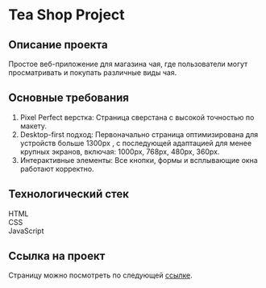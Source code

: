 # Tea Shop Project

## Описание проекта
Простое веб-приложение для магазина чая, где пользователи могут просматривать и покупать различные виды чая.

## Основные требования
1. Pixel Perfect верстка: Страница сверстана с высокой точностью по макету.
2. Desktop-first подход: Первоначально страница оптимизирована для устройств больше 1300px , с последующей адаптацией для менее крупных экранов, включая: 1000px, 768px, 480px, 360px.
3. Интерактивные элементы: Все кнопки, формы и всплывающие окна работают корректно.

## Технологический стек
HTML  
CSS  
JavaScript  

## Ссылка на проект
Страницу можно посмотреть по следующей [ссылке](https://gulnarafedorova.github.io/tea-shop/).
